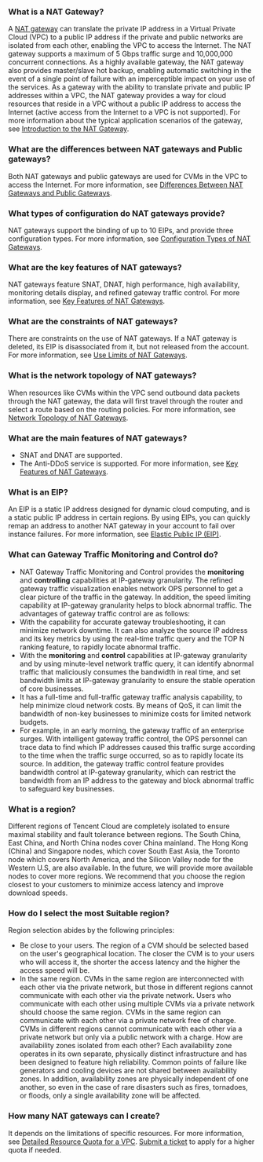 ### What is a NAT Gateway?
A [NAT gateway](https://intl.cloud.tencent.com/document/product/1015) can translate the private IP address in a Virtual Private Cloud (VPC) to a public IP address if the private and public networks are isolated from each other, enabling the VPC to access the Internet. The NAT gateway supports a maximum of 5 Gbps traffic surge and 10,000,000 concurrent connections. As a highly available gateway, the NAT gateway also provides master/slave hot backup, enabling automatic switching in the event of a single point of failure with an imperceptible impact on your use of the services. As a gateway with the ability to translate private and public IP addresses within a VPC, the NAT gateway provides a way for cloud resources that reside in a VPC without a public IP address to access the Internet (active access from the Internet to a VPC is not supported). For more information about the typical application scenarios of the gateway, see [Introduction to the NAT Gateway](https://intl.cloud.tencent.com/document/product/1015).

### What are the differences between NAT gateways and Public gateways?
Both NAT gateways and public gateways are used for CVMs in the VPC to access the Internet. For more information, see [Differences Between NAT Gateways and Public Gateways](https://intl.cloud.tencent.com/document/product/1015/30226).

### What types of configuration do NAT gateways provide?
NAT gateways support the binding of up to 10 EIPs, and provide three configuration types. For more information, see [Configuration Types of NAT Gateways](https://intl.cloud.tencent.com/document/product/1015/30229).

### What are the key features of NAT gateways?
NAT gateways feature SNAT, DNAT, high performance, high availability, monitoring details display, and refined gateway traffic control. For more information, see [Key Features of NAT Gateways](https://intl.cloud.tencent.com/document/product/1015/30227).

### What are the constraints of NAT gateways?
There are constraints on the use of NAT gateways. If a NAT gateway is deleted, its EIP is disassociated from it, but not released from the account. For more information, see [Use Limits of NAT Gateways](https://intl.cloud.tencent.com/document/product/1015/30230).

### What is the network topology of NAT gateways?
When resources like CVMs within the VPC send outbound data packets through the NAT gateway, the data will first travel through the router and select a route based on the routing policies. For more information, see [Network Topology of NAT Gateways](https://intl.cloud.tencent.com/document/product/1015/30226).

### What are the main features of NAT gateways?
- SNAT and DNAT are supported.
- The Anti-DDoS service is supported.
For more information, see [Key Features of NAT Gateways](https://intl.cloud.tencent.com/document/product/1015/30227).

### What is an EIP?
An EIP is a static IP address designed for dynamic cloud computing, and is a static public IP address in certain regions. By using EIPs, you can quickly remap an address to another NAT gateway in your account to fail over instance failures. For more information, see [Elastic Public IP (EIP)](https://intl.cloud.tencent.com/document/product/213/5733).


### What can Gateway Traffic Monitoring and Control do?
- NAT Gateway Traffic Monitoring and Control provides the **monitoring** and **controlling** capabilities at IP-gateway granularity. The refined gateway traffic visualization enables network OPS personnel to get a clear picture of the traffic in the gateway. In addition, the speed limiting capability at IP-gateway granularity helps to block abnormal traffic. The advantages of gateway traffic control are as follows:
 - With the capability for accurate gateway troubleshooting, it can minimize network downtime. It can also analyze the source IP address and its key metrics by using the real-time traffic query and the TOP N ranking feature, to rapidly locate abnormal traffic.
 - With the **monitoring** and **control** capabilities at IP-gateway granularity and by using minute-level network traffic query, it can identify abnormal traffic that maliciously consumes the bandwidth in real time, and set bandwidth limits at IP-gateway granularity to ensure the stable operation of core businesses.
 - It has a full-time and full-traffic gateway traffic analysis capability, to help minimize cloud network costs. By means of QoS, it can limit the bandwidth of non-key businesses to minimize costs for limited network budgets.
- For example, in an early morning, the gateway traffic of an enterprise surges. With intelligent gateway traffic control, the OPS personnel can trace data to find which IP addresses caused this traffic surge according to the time when the traffic surge occurred, so as to rapidly locate its source. In addition, the gateway traffic control feature provides bandwidth control at IP-gateway granularity, which can restrict the bandwidth from an IP address to the gateway and block abnormal traffic to safeguard key businesses.

### What is a region?
Different regions of Tencent Cloud are completely isolated to ensure maximal stability and fault tolerance between regions. The South China, East China, and North China nodes cover China mainland. The Hong Kong (China) and Singapore nodes, which cover South East Asia, the Toronto node which covers North America, and the Silicon Valley node for the Western U.S, are also available. In the future, we will provide more available nodes to cover more regions. We recommend that you choose the region closest to your customers to minimize access latency and improve download speeds.

### How do I select the most Suitable region?
Region selection abides by the following principles:
- Be close to your users.
The region of a CVM should be selected based on the user's geographical location. The closer the CVM is to your users who will access it, the shorter the access latency and the higher the access speed will be. 
- In the same region.
CVMs in the same region are interconnected with each other via the private network, but those in different regions cannot communicate with each other via the private network. Users who communicate with each other using multiple CVMs via a private network should choose the same region. CVMs in the same region can communicate with each other via a private network free of charge. CVMs in different regions cannot communicate with each other via a private network but only via a public network with a charge.
How are availability zones isolated from each other?
Each availability zone operates in its own separate, physically distinct infrastructure and has been designed to feature high reliability. Common points of failure like generators and cooling devices are not shared between availability zones. In addition, availability zones are physically independent of one another, so even in the case of rare disasters such as fires, tornadoes, or floods, only a single availability zone will be affected.

### How many NAT gateways can I create?
It depends on the limitations of specific resources. For more information, see [Detailed Resource Quota for a VPC](https://intl.cloud.tencent.com/document/product/215/537). [Submit a ticket](https://console.cloud.tencent.com/workorder/category/create?level1_id=6&level2_id=168&level1_name=%E8%AE%A1%E7%AE%97%E4%B8%8E%E7%BD%91%E7%BB%9C&level2_name=%E7%A7%81%E6%9C%89%E7%BD%91%E7%BB%9C%20VPC) to apply for a higher quota if needed.

